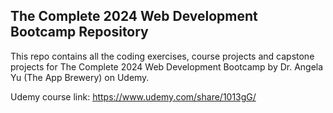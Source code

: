 ## The Complete 2024 Web Development Bootcamp Repository
This repo contains all the coding exercises, course projects and capstone projects for The Complete 2024 Web Development Bootcamp by Dr. Angela Yu (The App Brewery) on Udemy. 

Udemy course link: https://www.udemy.com/share/1013gG/
